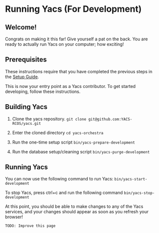 # Running Yacs (For Development)

## Welcome!

Congrats on making it this far!
Give yourself a pat on the back.
You are ready to actually run Yacs on your computer; how exciting!

## Prerequisites

These instructions require that you have completed the previous steps in the [Setup Guide](contributors/setup_guide).

This is now your entry point as a Yacs contributor. To get started developing, follow these instructions.

## Building Yacs

1. Clone the yacs repository.
  `git clone git@github.com:YACS-RCOS/yacs.git`

2. Enter the cloned directory
  `cd yacs-orchestra`

3. Run the one-time setup script
  `bin/yacs-prepare-development`

4. Run the database setup/cleaning script
	`bin/yacs-purge-development`

## Running Yacs

You can now use the following command to run Yacs:
  `bin/yacs-start-development`

To stop Yacs, press ctrl+c and run the following command
  `bin/yacs-stop-development`

At this point, you should be able to make changes to any of the Yacs services, and your changes should appear as soon as you refresh your browser!

    TODO: Improve this page